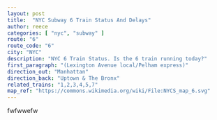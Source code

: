 ```yaml
---
layout: post
title:  "NYC Subway 6 Train Status And Delays"
author: reece
categories: [ "nyc", "subway" ]
route: "6"
route_code: "6"
city: "NYC"
description: "NYC 6 Train Status. Is the 6 train running today?"
first_paragraph: "(Lexington Avenue local/Pelham express)"
direction_out: "Manhattan"
direction_back: "Uptown & The Bronx"
related_trains: "1,2,3,4,5,7"
map_ref: "https://commons.wikimedia.org/wiki/File:NYCS_map_6.svg"
---
```


fwfwwefw
